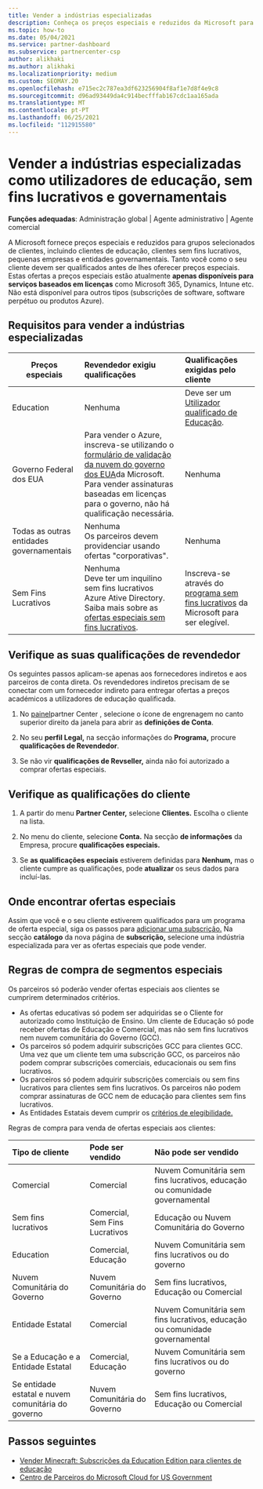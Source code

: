 ```yaml
---
title: Vender a indústrias especializadas
description: Conheça os preços especiais e reduzidos da Microsoft para determinados grupos de clientes, incluindo clientes de educação, clientes sem fins lucrativos e utilizadores do governo.
ms.topic: how-to
ms.date: 05/04/2021
ms.service: partner-dashboard
ms.subservice: partnercenter-csp
author: alikhaki
ms.author: alikhaki
ms.localizationpriority: medium
ms.custom: SEOMAY.20
ms.openlocfilehash: e715ec2c787ea3df623256904f8af1e7d8f4e9c8
ms.sourcegitcommit: d96ad93449da4c914becfffab167cdc1aa165ada
ms.translationtype: MT
ms.contentlocale: pt-PT
ms.lasthandoff: 06/25/2021
ms.locfileid: "112915580"
---
```

# <a name="sell-to-specialized-industries-like-education-non-profit-and-government-users"></a>Vender a indústrias especializadas como utilizadores de educação, sem fins lucrativos e governamentais

**Funções adequadas**: Administração global | Agente administrativo | Agente comercial

A Microsoft fornece preços especiais e reduzidos para grupos selecionados de clientes, incluindo clientes de educação, clientes sem fins lucrativos, pequenas empresas e entidades governamentais. Tanto você como o seu cliente devem ser qualificados antes de lhes oferecer preços especiais. Estas ofertas a preços especiais estão atualmente **apenas disponíveis para serviços baseados em licenças** como Microsoft 365, Dynamics, Intune etc. Não está disponível para outros tipos (subscrições de software, software perpétuo ou produtos Azure).

## <a name="requirements-to-sell-to-specialized-industries"></a>Requisitos para vender a indústrias especializadas

|**Preços especiais**   |**Revendedor exigiu qualificações**   |**Qualificações exigidas pelo cliente**   |
|----------------------------|:---------------------------------|:------------------------------------------|
|Education   |Nenhuma   | Deve ser um [Utilizador qualificado de Educação](https://www.microsoftvolumelicensing.com/DocumentSearch.aspx?Mode=3&DocumentTypeId=7).   |
| Governo Federal dos EUA   |Para vender o Azure, inscreva-se utilizando o [formulário de validação da nuvem do governo dos EUA](https://azuregov.microsoft.com/csp)da Microsoft. Para vender assinaturas baseadas em licenças para o governo, não há qualificação necessária.|   Nenhuma|
| Todas as outras entidades governamentais | Nenhuma<br />Os parceiros devem providenciar usando ofertas "corporativas". | Nenhuma
|Sem Fins Lucrativos  |Nenhuma<br/> Deve ter um inquilino sem fins lucrativos Azure Ative Directory.<br/> Saiba mais sobre as [ofertas especiais sem fins lucrativos](https://assetsprod.microsoft.com/mpn/nonprofit-skus-in-csp-faq.pdf).   |Inscreva-se através do [programa sem fins lucrativos](https://nonprofit.microsoft.com/#/register) da Microsoft para ser elegível.   |

## <a name="check-your-reseller-qualifications"></a>Verifique as suas qualificações de revendedor

Os seguintes passos aplicam-se apenas aos fornecedores indiretos e aos parceiros de conta direta. Os revendedores indiretos precisam de se conectar com um fornecedor indireto para entregar ofertas a preços académicos a utilizadores de educação qualificada.

1. No [painel](https://partner.microsoft.com/dashboard)partner Center , selecione o ícone de engrenagem no canto superior direito da janela para abrir as **definições de Conta**.

2. No seu **perfil Legal,** na secção informações do **Programa,** procure **qualificações de Revendedor**.

3. Se não vir **qualificações de Revseller,** ainda não foi autorizado a comprar ofertas especiais.

## <a name="check-the-customer-qualifications"></a>Verifique as qualificações do cliente

1. A partir do menu **Partner Center,** selecione **Clientes.** Escolha o cliente na lista.

2. No menu do cliente, selecione **Conta.** Na secção **de informações** da Empresa, procure **qualificações especiais.**

3. Se **as qualificações especiais** estiverem definidas para **Nenhum,** mas o cliente cumpre as qualificações, pode **atualizar** os seus dados para incluí-las.

## <a name="where-to-find-special-offers"></a>Onde encontrar ofertas especiais

Assim que você e o seu cliente estiverem qualificados para um programa de oferta especial, siga os passos para [adicionar uma subscrição.](create-a-new-subscription.md) Na secção **catálogo** da nova página de **subscrição,** selecione uma indústria especializada para ver as ofertas especiais que pode vender.

## <a name="purchase-rules-for-special-segments"></a>Regras de compra de segmentos especiais

Os parceiros só poderão vender ofertas especiais aos clientes se cumprirem determinados critérios. 

- As ofertas educativas só podem ser adquiridas se o Cliente for autorizado como Instituição de Ensino. Um cliente de Educação só pode receber ofertas de Educação e Comercial, mas não sem fins lucrativos nem nuvem comunitária do Governo (GCC).
- Os parceiros só podem adquirir subscrições GCC para clientes GCC. Uma vez que um cliente tem uma subscrição GCC, os parceiros não podem comprar subscrições comerciais, educacionais ou sem fins lucrativos.
- Os parceiros só podem adquirir subscrições comerciais ou sem fins lucrativos para clientes sem fins lucrativos. Os parceiros não podem comprar assinaturas de GCC nem de educação para clientes sem fins lucrativos.
- As Entidades Estatais devem cumprir os [critérios de elegibilidade.](https://www.microsoft.com/legal/compliance/anticorruption/criteria)

Regras de compra para venda de ofertas especiais aos clientes:

|**Tipo de cliente**   |**Pode ser vendido**   |**Não pode ser vendido**   |
|:----------------------------|:---------------------------------|:------------------------------------------|
| Comercial |Comercial | Nuvem Comunitária sem fins lucrativos, educação ou comunidade governamental |
| Sem fins lucrativos |Comercial, Sem Fins Lucrativos | Educação ou Nuvem Comunitária do Governo |
| Education |Comercial, Educação | Nuvem Comunitária sem fins lucrativos ou do governo |
| Nuvem Comunitária do Governo |Nuvem Comunitária do Governo | Sem fins lucrativos, Educação ou Comercial |
| Entidade Estatal  | Comercial  | Nuvem Comunitária sem fins lucrativos, educação ou comunidade governamental  |
| Se a Educação e a Entidade Estatal | Comercial, Educação | Nuvem Comunitária sem fins lucrativos ou do governo |
| Se entidade estatal e nuvem comunitária do governo | Nuvem Comunitária do Governo | Sem fins lucrativos, Educação ou Comercial |

## <a name="next-steps"></a>Passos seguintes

- [Vender Minecraft: Subscrições da Education Edition para clientes de educação](minecraft-subscriptions.md)
- [Centro de Parceiros do Microsoft Cloud for US Government](partner-center-for-microsoft-us-govt-cloud.md)
